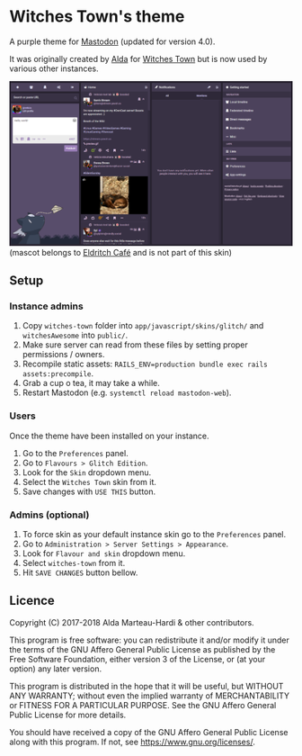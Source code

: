# Witches Town's theme
A purple theme for [Mastodon](https://github.com/tootsuite/mastodon) (updated for version 4.0).

It was originally created by [Alda](https://github.com/Aldarone) for [Witches Town](https://github.com/WitchesTown/) but is now used by various other instances.

![A screenshoot from Witches Town's main interface.](screenshoot.png)
(mascot belongs to [Eldritch Café](https://eldritch.cafe) and is not part of this skin)

## Setup
### Instance admins
1. Copy `witches-town` folder into `app/javascript/skins/glitch/` and `witchesAwesome` into `public/`.
2. Make sure server can read from these files by setting proper permissions / owners.
3. Recompile static assets: `RAILS_ENV=production bundle exec rails assets:precompile`.
4. Grab a cup o tea, it may take a while.
5. Restart Mastodon (e.g. `systemctl reload mastodon-web`).

### Users
Once the theme have been installed on your instance.
1. Go to the `Preferences` panel.
2. Go to `Flavours > Glitch Edition`.
3. Look for the `Skin` dropdown menu.
4. Select the `Witches Town` skin from it.
5. Save changes with `USE THIS` button.

### Admins (optional)
1. To force skin as your default instance skin go to the `Preferences` panel.
2. Go to `Administration > Server Settings > Appearance`.
3. Look for `Flavour and skin` dropdown menu.
4. Select `witches-town` from it.
5. Hit `SAVE CHANGES` button bellow.

## Licence
Copyright (C) 2017-2018 Alda Marteau-Hardi & other contributors.

This program is free software: you can redistribute it and/or modify it under the terms of the GNU Affero General Public License as published by the Free Software Foundation, either version 3 of the License, or (at your option) any later version.

This program is distributed in the hope that it will be useful, but WITHOUT ANY WARRANTY; without even the implied warranty of MERCHANTABILITY or FITNESS FOR A PARTICULAR PURPOSE. See the GNU Affero General Public License for more details.

You should have received a copy of the GNU Affero General Public License along with this program. If not, see https://www.gnu.org/licenses/.
